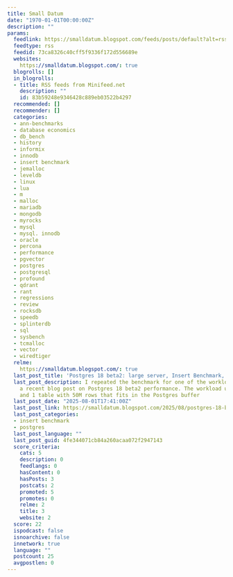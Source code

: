 ```yaml
---
title: Small Datum
date: "1970-01-01T00:00:00Z"
description: ""
params:
  feedlink: https://smalldatum.blogspot.com/feeds/posts/default?alt=rss
  feedtype: rss
  feedid: 73ca8326c40cff5f9336f172d556689e
  websites:
    https://smalldatum.blogspot.com/: true
  blogrolls: []
  in_blogrolls:
  - title: RSS feeds from Minifeed.net
    description: ""
    id: 83b59248e9346428c889eb03522b4297
  recommended: []
  recommender: []
  categories:
  - ann-benchmarks
  - database economics
  - db_bench
  - history
  - informix
  - innodb
  - insert benchmark
  - jemalloc
  - leveldb
  - linux
  - lua
  - m
  - malloc
  - mariadb
  - mongodb
  - myrocks
  - mysql
  - mysql. innodb
  - oracle
  - percona
  - performance
  - pgvector
  - postgres
  - postgresql
  - profound
  - qdrant
  - rant
  - regressions
  - review
  - rocksdb
  - speedb
  - splinterdb
  - sql
  - sysbench
  - tcmalloc
  - vector
  - wiredtiger
  relme:
    https://smalldatum.blogspot.com/: true
  last_post_title: 'Postgres 18 beta2: large server, Insert Benchmark, part 2'
  last_post_description: I repeated the benchmark for one of the workloads used in
    a recent blog post on Postgres 18 beta2 performance. The workload used 1 client
    and 1 table with 50M rows that fits in the Postgres buffer
  last_post_date: "2025-08-01T17:41:00Z"
  last_post_link: https://smalldatum.blogspot.com/2025/08/postgres-18-beta2-large-server-insert.html
  last_post_categories:
  - insert benchmark
  - postgres
  last_post_language: ""
  last_post_guid: 4fe344071cb84a260acaa072f2947143
  score_criteria:
    cats: 5
    description: 0
    feedlangs: 0
    hasContent: 0
    hasPosts: 3
    postcats: 2
    promoted: 5
    promotes: 0
    relme: 2
    title: 3
    website: 2
  score: 22
  ispodcast: false
  isnoarchive: false
  innetwork: true
  language: ""
  postcount: 25
  avgpostlen: 0
---
```


